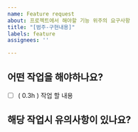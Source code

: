 ```yaml
---
name: Feature request
about: 프로젝트에서 해야할 기능 위주의 요구사항
title: "[범주-구현내용]"
labels: feature
assignees: ''

---
```


## 어떤 작업을 해야하나요?
- [ ] ( 0.3h ) 작업 할 내용

## 해당 작업시 유의사항이 있나요?
